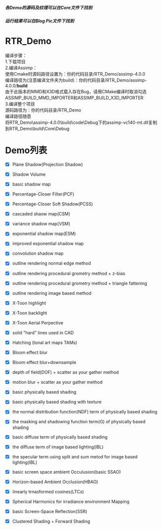 ##### 各Demo的源码及纹理可以在Core文件下找到 
##### 运行结果可以在Blog Pic文件下找到
# RTR_Demo  

编译步骤：  
1.下载项目  
2.编译Assimp：  
使用Cmake时源码路径设置为：你的代码目录/RTR_Demo/assimp-4.0.0  
编译路径为(注意编译文件夹为build)：你的代码目录/RTR_Demo/assimp-4.0.0/**build**  
由于此版本的MMD和X3D格式载入存在Bug，请用CMake编译时取消勾选  
ASSIMP_BUILD_MMD_IMPORTER和ASSIMP_BUILD_X3D_IMPORTER  
3.编译整个项目  
源码路径为：你的代码目录/RTR_Demo  
编译路径随意  
将RTR_Demo\assimp-4.0.0\build\code\Debug下的assimp-vc140-mt.dll复制到RTR_Demo\build\Core\Debug

# Demo列表
 - [x] Plane Shadow(Projection Shadow)
 - [x] Shadow Volume
 - [x] basic shadow map
 - [x] Percentage-Closer Filter(PCF)
 - [x] Percentage-Closer Soft Shadow(PCSS)
 - [x] cascaded shaow map(CSM)
 - [x] variance shadow map(VSM)
 - [x] exponential shadow map(ESM)
 - [x] improved exponential shadow map
 - [x] convolution shadow map
 - [x] outline rendering normal edge method
 - [x] outline rendering procedural grometry method + z-bias
 - [x] outline rendering procedural grometry method + triangle fattening
 - [x] outline rendering image based method
 - [x] X-Toon highlight
 - [x] X-Toon backlight
 - [x] X-Toon Aerial Perpective
 - [x] solid "hard" lines used in CAD
 - [x] Hatching (tonal art maps TAMs)
 - [x] Bloom effect blur
 - [x] Bloom effect blur+downsample
 - [x] depth of field(DOF) + scatter as your gather method
 - [x] motion blur + scatter as your gather method
 - [x] basic physically based shading
 - [x] basic physically based shading with texture
 - [x] the normal distribution function(NDF) term of physically based shading
 - [x] the masking and shadowing function term(G) of physically based shading
 - [x] basic diffuse term of physically based shading
 - [x] the diffuse term of image based lighting(IBL)
 - [x] the specular term using split and sum metod for image based lighting(IBL)
 - [x] basic screen space ambient Occulusion(basic SSAO)
 - [x] Horizon-based Ambient Occlusion(HBAO)
 - [x] linearly trnasformed cosines(LTCs)
 - [x] Spherical Harmonics for irradiance environment Mapping
 - [x] basic Screen-Space Reflection(SSR)
 - [x] Clustered Shading + Forward Shading
 
